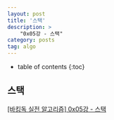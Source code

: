 ```yaml
---
layout: post
title: '스택'
description: >
    "0x05강 - 스택"
category: posts
tag: algo
---
```


- table of contents
{:toc}

## 스택

[[바킹독 실전 알고리즘] 0x05강 - 스택](https://blog.encrypted.gg/933)


